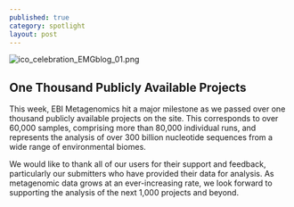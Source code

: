 ```yaml
---
published: true
category: spotlight
layout: post
---
```

![ico_celebration_EMGblog_01.png]({{site.baseurl}}/assets/media/images/posts/ico_celebration_EMGblog_01.png)
## One Thousand Publicly Available Projects
This week, EBI Metagenomics hit a major milestone as we passed over one thousand
publicly available projects on the site. This corresponds to over 60,000 samples, comprising
more than 80,000 individual runs, and represents the analysis of over 300 billion nucleotide
sequences from a wide range of environmental biomes.

We would like to thank all of our users for their support and feedback, particularly our
submitters who have provided their data for analysis. As metagenomic data grows at
an ever-increasing rate, we look forward to supporting the analysis of the next 1,000
projects and beyond.
